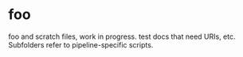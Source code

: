 # foo
foo and scratch files, work in progress.  test docs that need URIs, etc. 
Subfolders refer to pipeline-specific scripts.
